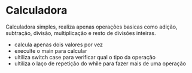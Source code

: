 # Calculadora
Calculadora simples, realiza apenas operações basicas como adição, subtração, divisão, multiplicação e resto de divisões inteiras.
- calcula apenas dois valores por vez 
- execulte o main para calcular
- ultiliza switch case para verificar qual o tipo da operação
- ultiliza o laço de repetição do while para fazer mais de uma operação
